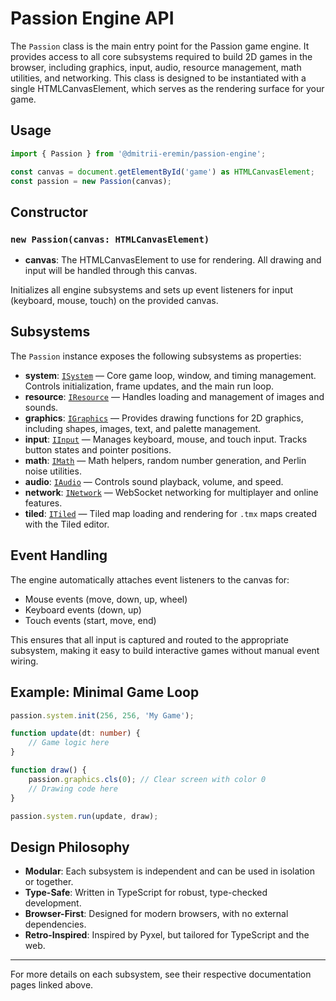 # Passion Engine API

The `Passion` class is the main entry point for the Passion game engine. It provides access to all core subsystems required to build 2D games in the browser, including graphics, input, audio, resource management, math utilities, and networking. This class is designed to be instantiated with a single HTMLCanvasElement, which serves as the rendering surface for your game.

## Usage

```typescript
import { Passion } from '@dmitrii-eremin/passion-engine';

const canvas = document.getElementById('game') as HTMLCanvasElement;
const passion = new Passion(canvas);
```

## Constructor

### `new Passion(canvas: HTMLCanvasElement)`
- **canvas**: The HTMLCanvasElement to use for rendering. All drawing and input will be handled through this canvas.

Initializes all engine subsystems and sets up event listeners for input (keyboard, mouse, touch) on the provided canvas.

## Subsystems

The `Passion` instance exposes the following subsystems as properties:

- **system**: [`ISystem`](./system.md) — Core game loop, window, and timing management. Controls initialization, frame updates, and the main run loop.
- **resource**: [`IResource`](./resource.md) — Handles loading and management of images and sounds.
- **graphics**: [`IGraphics`](./graphics.md) — Provides drawing functions for 2D graphics, including shapes, images, text, and palette management.
- **input**: [`IInput`](./input.md) — Manages keyboard, mouse, and touch input. Tracks button states and pointer positions.
- **math**: [`IMath`](./math.md) — Math helpers, random number generation, and Perlin noise utilities.
- **audio**: [`IAudio`](./audio.md) — Controls sound playback, volume, and speed.
- **network**: [`INetwork`](./network.md) — WebSocket networking for multiplayer and online features.
- **tiled**: [`ITiled`](../stdlib/tiled.md) — Tiled map loading and rendering for `.tmx` maps created with the Tiled editor.

## Event Handling

The engine automatically attaches event listeners to the canvas for:
- Mouse events (move, down, up, wheel)
- Keyboard events (down, up)
- Touch events (start, move, end)

This ensures that all input is captured and routed to the appropriate subsystem, making it easy to build interactive games without manual event wiring.

## Example: Minimal Game Loop

```typescript
passion.system.init(256, 256, 'My Game');

function update(dt: number) {
    // Game logic here
}

function draw() {
    passion.graphics.cls(0); // Clear screen with color 0
    // Drawing code here
}

passion.system.run(update, draw);
```

## Design Philosophy

- **Modular**: Each subsystem is independent and can be used in isolation or together.
- **Type-Safe**: Written in TypeScript for robust, type-checked development.
- **Browser-First**: Designed for modern browsers, with no external dependencies.
- **Retro-Inspired**: Inspired by Pyxel, but tailored for TypeScript and the web.

---

For more details on each subsystem, see their respective documentation pages linked above.
